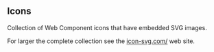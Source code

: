 ## Icons

Collection of Web Component icons that have embedded SVG images.

For larger the complete collection see the [icon-svg.com/](https://icon-svg.com/) web site.
